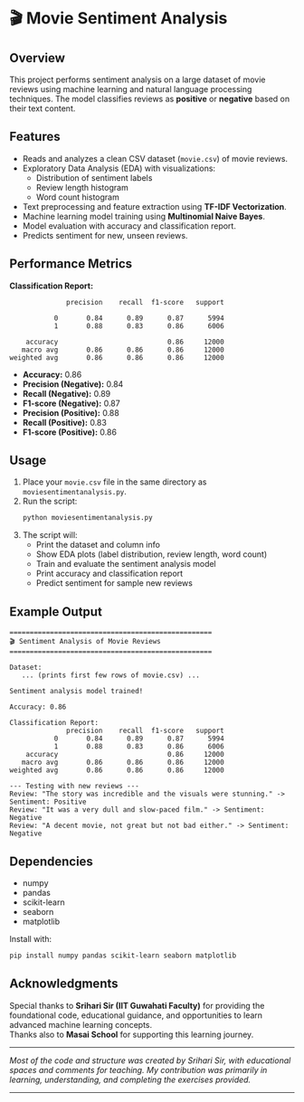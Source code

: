 # 🎬 Movie Sentiment Analysis

## Overview

This project performs sentiment analysis on a large dataset of movie reviews using machine learning and natural language processing techniques. The model classifies reviews as **positive** or **negative** based on their text content.

## Features

- Reads and analyzes a clean CSV dataset (`movie.csv`) of movie reviews.
- Exploratory Data Analysis (EDA) with visualizations:
  - Distribution of sentiment labels
  - Review length histogram
  - Word count histogram
- Text preprocessing and feature extraction using **TF-IDF Vectorization**.
- Machine learning model training using **Multinomial Naive Bayes**.
- Model evaluation with accuracy and classification report.
- Predicts sentiment for new, unseen reviews.

## Performance Metrics

**Classification Report:**
```
              precision    recall  f1-score   support

           0       0.84      0.89      0.87      5994
           1       0.88      0.83      0.86      6006

    accuracy                           0.86     12000
   macro avg       0.86      0.86      0.86     12000
weighted avg       0.86      0.86      0.86     12000
```

- **Accuracy:** 0.86
- **Precision (Negative):** 0.84
- **Recall (Negative):** 0.89
- **F1-score (Negative):** 0.87
- **Precision (Positive):** 0.88
- **Recall (Positive):** 0.83
- **F1-score (Positive):** 0.86

## Usage

1. Place your `movie.csv` file in the same directory as `moviesentimentanalysis.py`.
2. Run the script:
   ```bash
   python moviesentimentanalysis.py
   ```
3. The script will:
   - Print the dataset and column info
   - Show EDA plots (label distribution, review length, word count)
   - Train and evaluate the sentiment analysis model
   - Print accuracy and classification report
   - Predict sentiment for sample new reviews

## Example Output

```
==================================================
🎬 Sentiment Analysis of Movie Reviews
==================================================

Dataset:
   ... (prints first few rows of movie.csv) ...

Sentiment analysis model trained!

Accuracy: 0.86

Classification Report:
              precision    recall  f1-score   support
           0       0.84      0.89      0.87      5994
           1       0.88      0.83      0.86      6006
    accuracy                           0.86     12000
   macro avg       0.86      0.86      0.86     12000
weighted avg       0.86      0.86      0.86     12000

--- Testing with new reviews ---
Review: "The story was incredible and the visuals were stunning." -> Sentiment: Positive
Review: "It was a very dull and slow-paced film." -> Sentiment: Negative
Review: "A decent movie, not great but not bad either." -> Sentiment: Negative
```

## Dependencies

- numpy
- pandas
- scikit-learn
- seaborn
- matplotlib

Install with:
```bash
pip install numpy pandas scikit-learn seaborn matplotlib
```

## Acknowledgments

Special thanks to **Srihari Sir (IIT Guwahati Faculty)** for providing the foundational code, educational guidance, and opportunities to learn advanced machine learning concepts.  
Thanks also to **Masai School** for supporting this learning journey.

---

*Most of the code and structure was created by Srihari Sir, with educational spaces and comments for teaching. My contribution was primarily in learning, understanding, and completing the exercises provided.*

---
